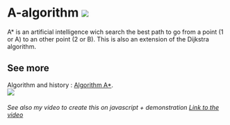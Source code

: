 # A-algorithm <img src="https://img.shields.io/ansible/quality/288039443">
A* is an artificial intelligence wich search the best path to go from a point (1 or A) to an other point (2 or B).
This is also an extension of the Dijkstra algorithm.
## See more
Algorithm and history : <a href="https://fr.wikipedia.org/wiki/Algorithme_A*">Algorithm A*</a>.
<br>
  <img src="https://upload.wikimedia.org/wikipedia/commons/5/5d/Astar_progress_animation.gif">
<br>
###### See also my video to create this on javascript + demonstration <a href="https://www.youtube.com/watch?v=RPm9Bi26pLA">Link to the video</a>
